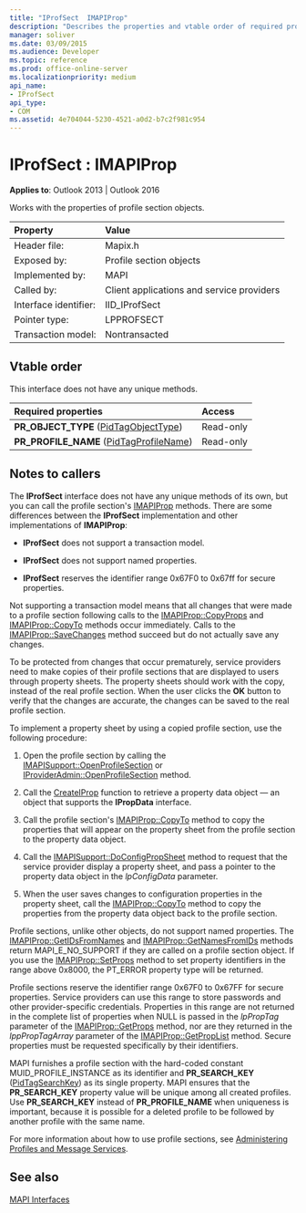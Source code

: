 ```yaml
---
title: "IProfSect  IMAPIProp"
description: "Describes the properties and vtable order of required properties for IProfSect IMAPIProp, which works with the properties of profile section objects."
manager: soliver
ms.date: 03/09/2015
ms.audience: Developer
ms.topic: reference
ms.prod: office-online-server
ms.localizationpriority: medium
api_name:
- IProfSect
api_type:
- COM
ms.assetid: 4e704044-5230-4521-a0d2-b7c2f981c954
---
```


# IProfSect : IMAPIProp

  
  
**Applies to**: Outlook 2013 | Outlook 2016 
  
Works with the properties of profile section objects. 
  
|Property|Value|
|:-----|:-----|
|Header file:  <br/> |Mapix.h  <br/> |
|Exposed by:  <br/> |Profile section objects  <br/> |
|Implemented by:  <br/> |MAPI  <br/> |
|Called by:  <br/> |Client applications and service providers  <br/> |
|Interface identifier:  <br/> |IID_IProfSect  <br/> |
|Pointer type:  <br/> |LPPROFSECT  <br/> |
|Transaction model:  <br/> |Nontransacted  <br/> |
   
## Vtable order

This interface does not have any unique methods.
  
|**Required properties**|**Access**|
|:-----|:-----|
|**PR_OBJECT_TYPE** ([PidTagObjectType](pidtagobjecttype-canonical-property.md))  <br/> |Read-only  <br/> |
|**PR_PROFILE_NAME** ([PidTagProfileName](pidtagprofilename-canonical-property.md))  <br/> |Read-only  <br/> |
   
## Notes to callers

The **IProfSect** interface does not have any unique methods of its own, but you can call the profile section's [IMAPIProp](imapipropiunknown.md) methods. There are some differences between the **IProfSect** implementation and other implementations of **IMAPIProp**:
  
- **IProfSect** does not support a transaction model. 
    
- **IProfSect** does not support named properties. 
    
- **IProfSect** reserves the identifier range 0x67F0 to 0x67ff for secure properties. 
    
Not supporting a transaction model means that all changes that were made to a profile section following calls to the [IMAPIProp::CopyProps](imapiprop-copyprops.md) and [IMAPIProp::CopyTo](imapiprop-copyto.md) methods occur immediately. Calls to the [IMAPIProp::SaveChanges](imapiprop-savechanges.md) method succeed but do not actually save any changes. 
  
To be protected from changes that occur prematurely, service providers need to make copies of their profile sections that are displayed to users through property sheets. The property sheets should work with the copy, instead of the real profile section. When the user clicks the **OK** button to verify that the changes are accurate, the changes can be saved to the real profile section. 
  
To implement a property sheet by using a copied profile section, use the following procedure:
  
1. Open the profile section by calling the [IMAPISupport::OpenProfileSection](imapisupport-openprofilesection.md) or [IProviderAdmin::OpenProfileSection](iprovideradmin-openprofilesection.md) method. 
    
2. Call the [CreateIProp](createiprop.md) function to retrieve a property data object — an object that supports the **IPropData** interface. 
    
3. Call the profile section's [IMAPIProp::CopyTo](imapiprop-copyto.md) method to copy the properties that will appear on the property sheet from the profile section to the property data object. 
    
4. Call the [IMAPISupport::DoConfigPropSheet](imapisupport-doconfigpropsheet.md) method to request that the service provider display a property sheet, and pass a pointer to the property data object in the _lpConfigData_ parameter. 
    
5. When the user saves changes to configuration properties in the property sheet, call the [IMAPIProp::CopyTo](imapiprop-copyto.md) method to copy the properties from the property data object back to the profile section. 
    
Profile sections, unlike other objects, do not support named properties. The [IMAPIProp::GetIDsFromNames](imapiprop-getidsfromnames.md) and [IMAPIProp::GetNamesFromIDs](imapiprop-getnamesfromids.md) methods return MAPI_E_NO_SUPPORT if they are called on a profile section object. If you use the [IMAPIProp::SetProps](imapiprop-setprops.md) method to set property identifiers in the range above 0x8000, the PT_ERROR property type will be returned. 
  
Profile sections reserve the identifier range 0x67F0 to 0x67FF for secure properties. Service providers can use this range to store passwords and other provider-specific credentials. Properties in this range are not returned in the complete list of properties when NULL is passed in the _lpPropTag_ parameter of the [IMAPIProp::GetProps](imapiprop-getprops.md) method, nor are they returned in the _lppPropTagArray_ parameter of the [IMAPIProp::GetPropList](imapiprop-getproplist.md) method. Secure properties must be requested specifically by their identifiers. 
  
MAPI furnishes a profile section with the hard-coded constant MUID_PROFILE_INSTANCE as its identifier and **PR_SEARCH_KEY** ([PidTagSearchKey](pidtagsearchkey-canonical-property.md)) as its single property. MAPI ensures that the **PR_SEARCH_KEY** property value will be unique among all created profiles. Use **PR_SEARCH_KEY** instead of **PR_PROFILE_NAME** when uniqueness is important, because it is possible for a deleted profile to be followed by another profile with the same name. 
  
For more information about how to use profile sections, see [Administering Profiles and Message Services](administering-profiles-and-message-services.md).
  
## See also



[MAPI Interfaces](mapi-interfaces.md)

